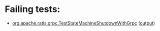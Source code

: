 # Failing tests: 

 * [org.apache.ratis.grpc.TestStateMachineShutdownWithGrpc](ratis-test/org.apache.ratis.grpc.TestStateMachineShutdownWithGrpc.txt) ([output](ratis-test/org.apache.ratis.grpc.TestStateMachineShutdownWithGrpc-output.txt))
